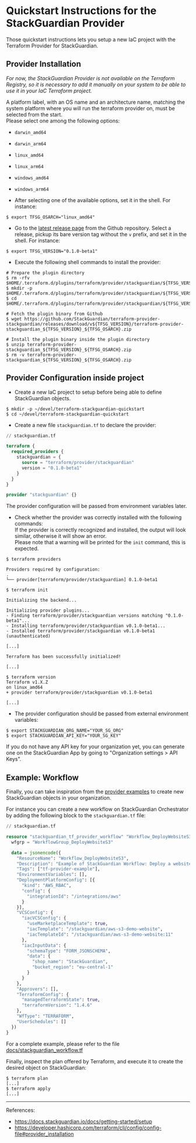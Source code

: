# Quickstart Instructions for the StackGuardian Provider

Those quickstart instructions lets you setup a new IaC project with the Terraform Provider for StackGuardian.


## Provider Installation

_For now, the StackGuardian Provider is not available on the Terraform Registry,
so it is necessary to add it manually on your system to be able to use it in your IaC Terraform project._

A platform label, with an OS name and an architecture name, matching the system platform where you will run the terraform provider on, must be selected from the start. <br/>
Please select one among the following options:
- `darwin_amd64`
- `darwin_arm64`
- `linux_amd64`
- `linux_arm64`
- `windows_amd64`
- `windows_arm64`

- After selecting one of the available options, set it in the shell. For instance:
```console
$ export TFSG_OSARCH="linux_amd64"
```

- Go to the [latest release page](https://github.com/StackGuardian/terraform-provider-stackguardian/releases) from the Github repository.
Select a release, pickup its bare version tag without the `v` prefix, and set it in the shell. For instance:
```console
$ export TFSG_VERSION="0.1.0-beta1"
```

- Execute the following shell commands to install the provider:
```console
# Prepare the plugin directory
$ rm -rfv $HOME/.terraform.d/plugins/terraform/provider/stackguardian/${TFSG_VERSION}/${TFSG_OSARCH}
$ mkdir -p $HOME/.terraform.d/plugins/terraform/provider/stackguardian/${TFSG_VERSION}/${TFSG_OSARCH}
$ cd $HOME/.terraform.d/plugins/terraform/provider/stackguardian/${TFSG_VERSION}/${TFSG_OSARCH}

# Fetch the plugin binary from Github
$ wget https://github.com/StackGuardian/terraform-provider-stackguardian/releases/download/v${TFSG_VERSION}/terraform-provider-stackguardian_${TFSG_VERSION}_${TFSG_OSARCH}.zip

# Install the plugin binary inside the plugin directory
$ unzip terraform-provider-stackguardian_${TFSG_VERSION}_${TFSG_OSARCH}.zip
$ rm -v terraform-provider-stackguardian_${TFSG_VERSION}_${TFSG_OSARCH}.zip
```


## Provider Configuration inside project

- Create a new IaC project to setup before being able to define StackGuardian objects.
```console
$ mkdir -p ~/devel/terraform-stackguardian-quickstart
$ cd ~/devel/terraform-stackguardian-quickstart
```

- Create a new file `stackguardian.tf` to declare the provider:
```terraform
// stackguardian.tf

terraform {
  required_providers {
    stackguardian = {
      source = "terraform/provider/stackguardian"
      version = "0.1.0-beta1"
    }
  }
}

provider "stackguardian" {}
```
The provider configuration will be passed from environment variables later.

- Check whether the provider was correctly installed with the following commands: <br/>
If the provider is correctly recognized and installed, the output will look similar, otherwise it will show an error. <br/>
Please note that a warning will be printed for the `init` command, this is expected.
```console
$ terraform providers

Providers required by configuration:
.
└── provider[terraform/provider/stackguardian] 0.1.0-beta1

$ terraform init

Initializing the backend...

Initializing provider plugins...
- Finding terraform/provider/stackguardian versions matching "0.1.0-beta1"...
- Installing terraform/provider/stackguardian v0.1.0-beta1...
- Installed terraform/provider/stackguardian v0.1.0-beta1 (unauthenticated)

[...]

Terraform has been successfully initialized!

[...]

$ terraform version
Terraform v1.X.Z
on linux_amd64
+ provider terraform/provider/stackguardian v0.1.0-beta1

[...]
```

* The provider configuration should be passed from external environment variables:
```
$ export STACKGUARDIAN_ORG_NAME="YOUR_SG_ORG"
$ export STACKGUARDIAN_API_KEY="YOUR_SG_KEY"
```

If you do not have any API key for your organization yet, you can generate one on the StackGuardian App by going to "Organization settings > API Keys".


## Example: Workflow

Finally, you can take inspiration from the [provider examples](./../examples) to create new StackGuardian objects in your organization.

For instance you can create a new workflow on StackGuardian Orchestrator by adding the following block to the `stackguardian.tf` file:

```terraform
// stackguardian.tf

resource "stackguardian_tf_provider_workflow" "Workflow_DeployWebsiteS3" {
  wfgrp = "WorkflowGroup_DeployWebsiteS3"

  data = jsonencode({
    "ResourceName": "Workflow_DeployWebsiteS3",
    "Description": "Example of StackGuardian Workflow: Deploy a website from AWS S3",
    "Tags": ["tf-provider-example"],
    "EnvironmentVariables": [],
    "DeploymentPlatformConfig": [{
      "kind": "AWS_RBAC",
      "config": {
        "integrationId": "/integrations/aws"
      }
    }],
    "VCSConfig": {
      "iacVCSConfig": {
        "useMarketplaceTemplate": true,
        "iacTemplate": "/stackguardian/aws-s3-demo-website",
        "iacTemplateId": "/stackguardian/aws-s3-demo-website:11"
      },
      "iacInputData": {
        "schemaType": "FORM_JSONSCHEMA",
        "data": {
          "shop_name": "StackGuardian",
          "bucket_region": "eu-central-1"
        }
      }
    },
    "Approvers": [],
    "TerraformConfig": {
      "managedTerraformState": true,
      "terraformVersion": "1.4.6"
    },
    "WfType": "TERRAFORM",
    "UserSchedules": []
  })
}
```

For a complete example, please refer to the file [docs/stackguardian_workflow.tf](./stackguardian_workflow.tf)

Finally, inspect the plan offered by Terraform, and execute it to create the desired object on StackGuardian:
```console
$ terraform plan
[...]
$ terraform apply
[...]
```


---

References:
- https://docs.stackguardian.io/docs/getting-started/setup
- https://developer.hashicorp.com/terraform/cli/config/config-file#provider_installation
